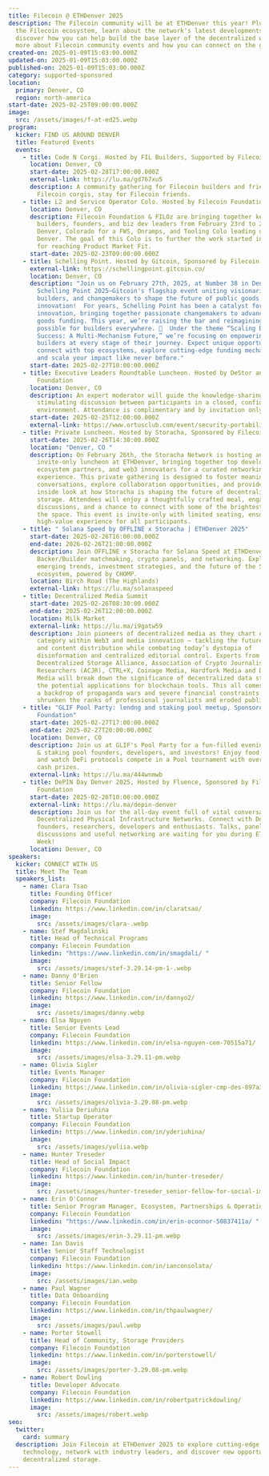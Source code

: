 ```yaml
---
title: Filecoin @ ETHDenver 2025
description: The Filecoin community will be at ETHDenver this year! Plug in with
  the Filecoin ecosystem, learn about the network's latest developments, and
  discover how you can help build the base layer of the decentralized web. Learn
  more about Filecoin community events and how you can connect on the ground.
created-on: 2025-01-09T15:03:00.000Z
updated-on: 2025-01-09T15:03:00.000Z
published-on: 2025-01-09T15:03:00.000Z
category: supported-sponsored
location:
  primary: Denver, CO
  region: north-america
start-date: 2025-02-25T09:00:00.000Z
image:
  src: /assets/images/f-at-ed25.webp
program:
  kicker: FIND US AROUND DENVER
  title: Featured Events
  events:
    - title: Code N Corgi. Hosted by FIL Builders, Supported by Filecoin Foundation
      location: Denver, CO
      start-date: 2025-02-28T17:00:00.000Z
      external-link: https://lu.ma/gd767xu5
      description: ​A community gathering for Filecoin builders and friends! Come for
        Filecoin corgis, stay for Filecoin friends.
    - title: L2 and Service Operator Colo. Hosted by Filecoin Foundation & FILOz
      location: Denver, CO
      description: Filecoin Foundation & FILOz are bringing together key ecosystem
        builders, founders, and biz dev leaders from February 23rd to 27th in
        Denver, Colorado for a FWS, Onramps, and Tooling Colo leading up to ETH
        Denver. The goal of this Colo is to further the work started in Bangkok
        for reaching Product Market Fit.
      start-date: 2025-02-23T09:00:00.000Z
    - title: Schelling Point. Hosted by Gitcoin, Sponsored by Filecoin Foundation
      external-link: https://schellingpoint.gitcoin.co/
      location: Denver, CO
      description: "Join us on February 27th, 2025, at Number 38 in Denver for
        Schelling Point 2025—Gitcoin's flagship event uniting visionaries,
        builders, and changemakers to shape the future of public goods and
        innovation!  For years, Schelling Point has been a catalyst for
        innovation, bringing together passionate changemakers to advance public
        goods funding. This year, we’re raising the bar and reimagining what’s
        possible for builders everywhere. 🚀  Under the theme “Scaling Builder
        Success: A Multi-Mechanism Future,” we’re focusing on empowering
        builders at every stage of their journey. Expect unique opportunities to
        connect with top ecosystems, explore cutting-edge funding mechanisms,
        and scale your impact like never before."
      start-date: 2025-02-27T10:00:00.000Z
    - title: Executive Leaders Roundtable Luncheon. Hosted by DeStor and Filecoin
        Foundation
      location: Denver, CO
      description: An expert moderator will guide the knowledge-sharing event,
        stimulating discussion between participants in a closed, confidential
        environment. Attendance is complimentary and by invitation only.
      start-date: 2025-02-25T12:00:00.000Z
      external-link: https://www.ortusclub.com/event/security-portability-and-ai-driven-innovation/
    - title: Private Luncheon. Hosted by Storacha, Sponsored by Filecoin Foundation
      start-date: 2025-02-26T14:30:00.000Z
      location: "Denver, CO "
      description: On February 26th, the Storacha Network is hosting an exclusive,
        invite-only luncheon at ETHDenver, bringing together top developers,
        ecosystem partners, and web3 innovators for a curated networking
        experience. This private gathering is designed to foster meaningful
        conversations, explore collaboration opportunities, and provide an
        inside look at how Storacha is shaping the future of decentralized
        storage. Attendees will enjoy a thoughtfully crafted meal, engaging
        discussions, and a chance to connect with some of the brightest minds in
        the space. This event is invite-only with limited seating, ensuring a
        high-value experience for all participants.
    - title: " Solana Speed by OFFLINE x Storacha | ETHDenver 2025"
      start-date: 2025-02-26T16:00:00.000Z
      end-date: 2026-02-26T21:00:00.000Z
      description: Join OFFLINE x Storacha for Solana Speed at ETHDenver, featuring
        Backer/Builder matchmaking, crypto panels, and networking. Explore
        emerging trends, investment strategies, and the future of the Solana
        ecosystem, powered by CHOMP.
      location: Birch Road (The Highlands)
      external-link: https://lu.ma/solanaspeed
    - title: Decentralized Media Summit
      start-date: 2025-02-26T08:30:00.000Z
      end-date: 2025-02-26T12:00:00.000Z
      location: Milk Market
      external-link: https://lu.ma/i9gatw59
      description: ​Join pioneers of decentralized media as they chart out a new
        category within Web3 and media innovation – tackling the future of news
        and content distribution while combating today’s dystopia of
        disinformation and centralized editorial control. Experts from the
        Decentralized Storage Alliance, Association of Crypto Journalists and
        Researchers (ACJR), CTRL+X, Coinage Media, Hardfork Media and Distro
        Media will break down the significance of decentralized data storage and
        the potential applications for blockchain tools. This all comes against
        a backdrop of propaganda wars and severe financial constraints that have
        shrunken the ranks of professional journalists and eroded public trust.
    - title: "GLIF Pool Party: lendng and staking pool meetup, Sponsored by Filecoin
        Foundation"
      start-date: 2025-02-27T17:00:00.000Z
      end-date: 2025-02-27T20:00:00.000Z
      location: Denver, CO
      description: Join us at GLIF's Pool Party for a fun-filled evening with lending
        & staking pool founders, developers, and investors! Enjoy food, drinks,
        and watch DeFi protocols compete in a Pool tournament with over $1k in
        cash prizes.
      external-link: https://lu.ma/444wnmwb
    - title: DePIN Day Denver 2025, Hosted by Fluence, Sponsored by Filecoin
        Foundation
      start-date: 2025-02-26T10:00:00.000Z
      external-link: https://lu.ma/depin-denver
      description: ​​​Join us for the all-day event full of vital conversations around
        Decentralized Physical Infrastructure Networks. Connect with DePIN
        founders, researchers, developers and enthusiasts. Talks, panel
        discussions and useful networking are waiting for you during ETHDenver
        Week!​
      location: Denver, CO
speakers:
  kicker: CONNECT WITH US
  title: Meet The Team
  speakers_list:
    - name: Clara Tsao
      title: Founding Officer
      company: Filecoin Foundation
      linkedin: https://www.linkedin.com/in/claratsao/
      image:
        src: /assets/images/clara-.webp
    - name: Stef Magdalinski
      title: Head of Technical Programs
      company: Filecoin Foundation
      linkedin: "https://www.linkedin.com/in/smagdali/ "
      image:
        src: /assets/images/stef-3.29.14-pm-1-.webp
    - name: Danny O'Brien
      title: Senior Fellow
      company: Filecoin Foundation
      linkedin: https://www.linkedin.com/in/dannyo2/
      image:
        src: /assets/images/danny.webp
    - name: Elsa Nguyen
      title: Senior Events Lead
      company: Filecoin Foundation
      linkedin: https://www.linkedin.com/in/elsa-nguyen-cem-70515a71/
      image:
        src: /assets/images/elsa-3.29.11-pm.webp
    - name: Olivia Sigler
      title: Events Manager
      company: Filecoin Foundation
      linkedin: https://www.linkedin.com/in/olivia-sigler-cmp-des-897a30190/
      image:
        src: /assets/images/olivia-3.29.08-pm.webp
    - name: Yuliia Deriuhina
      title: Startup Operator
      company: Filecoin Foundation
      linkedin: https://www.linkedin.com/in/yderiuhina/
      image:
        src: /assets/images/yuliia.webp
    - name: Hunter Treseder
      title: Head of Social Impact
      company: Filecoin Foundation
      linkedin: https://www.linkedin.com/in/hunter-treseder/
      image:
        src: /assets/images/hunter-treseder_senior-fellow-for-social-impact.webp
    - name: Erin O'Connor
      title: Senior Program Manager, Ecosystem, Partnerships & Operations
      company: Filecoin Foundation
      linkedin: "https://www.linkedin.com/in/erin-oconnor-50837411a/ "
      image:
        src: /assets/images/erin-3.29.11-pm.webp
    - name: Ian Davis
      title: Senior Staff Technologist
      company: Filecoin Foundation
      linkedin: https://www.linkedin.com/in/ianconsolata/
      image:
        src: /assets/images/ian.webp
    - name: Paul Wagner
      title: Data Onboarding
      company: Filecoin Foundation
      linkedin: https://www.linkedin.com/in/thpaulwagner/
      image:
        src: /assets/images/paul.webp
    - name: Porter Stowell
      title: Head of Community, Storage Providers
      company: Filecoin Foundation
      linkedin: https://www.linkedin.com/in/porterstowell/
      image:
        src: /assets/images/porter-3.29.08-pm.webp
    - name: Robert Dowling
      title: Developer Advocate
      company: Filecoin Foundation
      linkedin: https://www.linkedin.com/in/robertpatrickdowling/
      image:
        src: /assets/images/robert.webp
seo:
  twitter:
    card: summary
  description: Join Filecoin at ETHDenver 2025 to explore cutting-edge blockchain
    technology, network with industry leaders, and discover new opportunities in
    decentralized storage.
---
```

